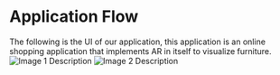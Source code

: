 # Application Flow
The following is the UI of our application, this application is an online shopping application that implements AR in itself to visualize furniture.
![Image 1 Description](https://github.com/user-attachments/assets/7f7c0d52-4a21-4071-8079-25e4bf24b4a1)
![Image 2 Description](https://github.com/user-attachments/assets/8358d23d-9071-4c25-b0ca-b25fe5bd9aa6)
